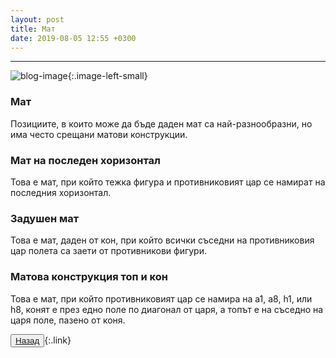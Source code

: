 ```yaml
---
layout: post
title: Мат 
date: 2019-08-05 12:55 +0300
---
```


---
![blog-image]({{site.baseurl}}/images/blog-16.jpg){:.image-left-small}

<h3>Мат</h3>
<p>Позициите, в които може да бъде даден мат са най-разнообразни, но има често срещани матови конструкции.</p>
<h3>Мат на последен хоризонтал</h3>
<p>Това е мат, при който тежка фигура и противниковият цар се намират на последния хоризонтал.</p>
<h3>Задушен мат</h3>
<p>Това е мат, даден от кон, при който всички съседни на противниковия цар полета са заети от противникови фигури.</p>
<h3>Матова конструкция топ и кон</h3>
<p>Това е мат, при който противниковият цар се намира на а1, а8, h1, или h8, конят е през едно поле по диагонал от царя, а топът е на съседно на царя поле, пазено от коня.</p>

<button><a href="{{site.baseurl}}/blog/">Назад</a></button>{:.link}
